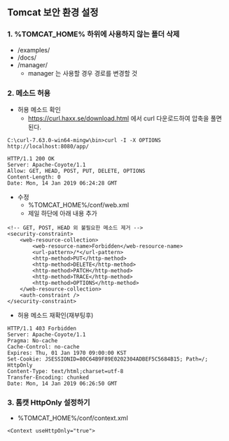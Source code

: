 ## Tomcat 보안 환경 설정

### 1. %TOMCAT_HOME% 하위에 사용하지 않는 폴더 삭제
- /examples/
- /docs/
- /manager/
  - manager 는 사용할 경우 경로를 변경할 것
  
### 2. 메소드 허용
- 허용 메소드 확인
  - https://curl.haxx.se/download.html 에서 curl 다운로드하여 압축을 풀면 된다.
```
C:\curl-7.63.0-win64-mingw\bin>curl -I -X OPTIONS http://localhost:8080/app/

HTTP/1.1 200 OK
Server: Apache-Coyote/1.1
Allow: GET, HEAD, POST, PUT, DELETE, OPTIONS
Content-Length: 0
Date: Mon, 14 Jan 2019 06:24:28 GMT
```

- 수정
  - %TOMCAT_HOME%/conf/web.xml
  - 제일 하단에 아래 내용 추가
```
<!-- GET, POST, HEAD 외 불필요한 메소드 제거 -->
<security-constraint>
    <web-resource-collection>
        <web-resource-name>Forbidden</web-resource-name>
        <url-pattern>/*</url-pattern>
        <http-method>PUT</http-method>
        <http-method>DELETE</http-method>
        <http-method>PATCH</http-method>
        <http-method>TRACE</http-method>
        <http-method>OPTIONS</http-method>
    </web-resource-collection>
    <auth-constraint />
</security-constraint>
```

- 허용 메소드 재확인(재부팅후)
```
HTTP/1.1 403 Forbidden
Server: Apache-Coyote/1.1
Pragma: No-cache
Cache-Control: no-cache
Expires: Thu, 01 Jan 1970 09:00:00 KST
Set-Cookie: JSESSIONID=80C64B9F89E0202304ADBEF5C5684B15; Path=/; HttpOnly
Content-Type: text/html;charset=utf-8
Transfer-Encoding: chunked
Date: Mon, 14 Jan 2019 06:26:50 GMT
```

### 3. 톰캣 HttpOnly 설정하기
- %TOMCAT_HOME%/conf/context.xml
```
<Context useHttpOnly="true">
```
